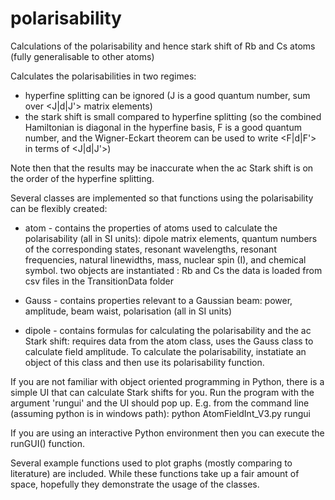 # polarisability
Calculations of the polarisability and hence stark shift of Rb and Cs atoms (fully generalisable to other atoms)

Calculates the polarisabilities in two regimes:
 - hyperfine splitting can be ignored (J is a good quantum number, sum over <J|d|J'> matrix elements)
 - the stark shift is small compared to hyperfine splitting (so the combined Hamiltonian is diagonal in the hyperfine basis,
   F is a good quantum number, and the Wigner-Eckart theorem can be used to write <F|d|F'> in terms of <J|d|J'>)
   
Note then that the results may be inaccurate when the ac Stark shift is on the order of the hyperfine splitting.
   
Several classes are implemented so that functions using the polarisability can be flexibly created:
 - atom - contains the properties of atoms used to calculate the polarisability (all in SI units):
    dipole matrix elements, quantum numbers of the corresponding states, resonant wavelengths, resonant frequencies, natural linewidths,
    mass, nuclear spin (I), and chemical symbol.
        two objects are instantiated : Rb and Cs
        the data is loaded from csv files in the TransitionData folder
        
 - Gauss - contains properties relevant to a Gaussian beam:
    power, amplitude, beam waist, polarisation (all in SI units)
    
 - dipole - contains formulas for calculating the polarisability and the ac Stark shift:
    requires data from the atom class, uses the Gauss class to calculate field amplitude.
    To calculate the polarisability, instatiate an object of this class and then use its polarisability function.
    
    
If you are not familiar with object oriented programming in Python, there is a simple UI that can calculate Stark shifts for you.
Run the program with the argument 'rungui' and the UI should pop up.
E.g. from the command line (assuming python is in windows path):
python AtomFieldInt_V3.py rungui

If you are using an interactive Python environment then you can execute the runGUI() function.

Several example functions used to plot graphs (mostly comparing to literature) are included. 
While these functions take up a fair amount of space, hopefully they demonstrate the usage of the classes.
